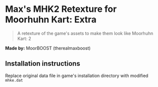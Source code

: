 # Max's MHK2 Retexture for Moorhuhn Kart: Extra

> A retexture of the game's assets to make them look like Moorhuhn Kart: 2

**Made by:** MoorBOOST (therealmaxboost)

## Installation instructions

Replace original data file in game's installation directory with modified `mhke.dat`
